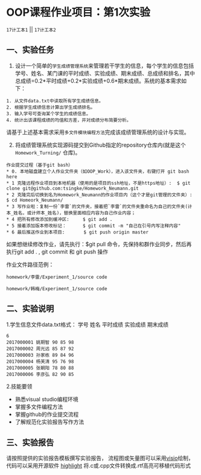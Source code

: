 OOP课程作业项目：第1次实验
======

`17计工本1`  || `17计工本2`

 一、实验任务
------------

1. 设计一个简单的`学生成绩管理系统`来管理若干学生的信息，每个学生的信息包括学号、姓名、某门课的平时成绩、实验成绩、期末成绩、总成绩和排名，其中总成绩=0.2\*平时成绩+0.2\*实验成绩+0.6\*期末成绩。系统的基本需求如下：
```
1. 从文件data.txt中读取所有学生成绩信息。
2. 根据学生成绩信息计算出学生成绩排名。
3. 输入学号可查询某个学生的成绩信息。
4. 统计出该课程成绩的均值和方差，并对成绩分布简要分析。
```
请基于上述基本需求采用`多文件模块编程方法`完成该成绩管理系统的设计与实现。

2. 将成绩管理系统实现源码提交到Github指定的repository仓库内(就是这个`Homework_Turning/` 仓库)。
 
 ```
 作业提交过程（基于git bash）
 * 0. 本地磁盘建立个人作业文件夹（如OOP_Work），进入该文件夹，右键打开 git bash here
 * 1 克隆远程作业项目到本地机器（使用的是项目的ssh地址，不是https地址）:  $ git clone git@github.com:tsingke/Homework_Neumann.git
 * 2 克隆完后切换到名为Homework_Neumann的作业项目内（这个才是git管理的文件夹）: $ cd Homeork_Neumann/
 * 3 写作业啦：复制一份`李雷`的文件夹，接着把`李雷`的文件夹重命名为自己的文件夹(计本_姓名，或计师本_姓名)，替换里面相应内容为自己作业内容；
 * 4 把所有修改添加到缓冲区:     $ git add . 
 * 5 接着添加版本修改标记：      $ git commit -m "自己在引号内写注释内容"
 * 6 最后推送作业到本项目:       $ git push origin master
```
如果想继续修改作业，请先执行：$git pull 命令，先保持和群作业同步，然后再执行git add . , git commit 和 git push 操作


作业文件路径范例： 

`homework/李雷/Experiment_1/source code`

`homework/韩梅/Experiment_1/source code`


 二、实验说明
------------

1.学生信息文件data.txt格式：
学号 姓名 平时成绩 实验成绩 期末成绩
```
6
2017000001 姚期智 90 85 98
2017000002 周光远 85 87 92
2017000003 孙家栋 89 84 96
2017000004 杨芙清 95 76 98
2017000005 张朝阳 78 80 88
2017000006 李彦弘 82 90 85
```

2.技能要领
* 熟悉visual studio编程环境
* 掌握多文件编程方法
* 掌握github的作业提交流程
* 了解规范化实验报告写作方法

三、实验报告
------------

请按照提供的实验报告模板撰写实验报告， 流程图或矢量图可以采用[visio](https://www.google.com/search?q=Microsoft%20Office%20%E4%B8%93%E4%B8%9A%E5%A2%9E%E5%BC%BA%E7%89%88%202016%20&ie=UTF-8)绘制，代码可以采用开源软件 [highlight](http://www.andre-simon.de/zip/download.php) 将.c或.cpp文件转换成.rtf高亮可移植代码形式
